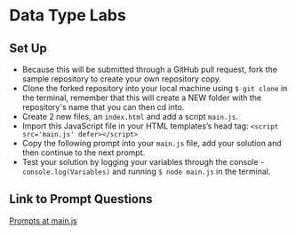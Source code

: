 
# Data Type Labs

## Set Up

- Because this will be submitted through a GitHub pull request, fork the sample repository to create your own repository copy.
- Clone the forked repository into your local machine using `$ git clone` in the terminal, remember that this will create a NEW folder with the repository's name that you can then cd into.
- Create 2 new files, an `index.html` and add a script `main.js`.
- Import this JavaScript file in your HTML templates’s head tag: `<script src='main.js' defer></script>`
- Copy the following prompt into your `main.js` file, add your solution and then continue to the next prompt.
- Test your solution by logging your variables through the console - `console.log(Variables)` and running `$ node main.js` in the terminal.

## Link to Prompt Questions
[Prompts at main.js](main.js)
